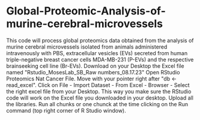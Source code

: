 # Global-Proteomic-Analysis-of-murine-cerebral-microvessels
This code will process global proteomics data obtained from the analysis of murine cerebral microvessels isolated from animals administered intravenously with PBS, extracellular vesicles (EVs) secreted from human triple-negative breast cancer cells MDA-MB-231 (P-EVs) and the respective brainseeking cell line (Br-EVs).
Download on your Desktop the Excel file named "Rstudio_MosesLab_SB_Raw numbers_08.17.23"
Open RStudio Proteomics Nat Cancer File. Move with your pointer right after "db <- read_excel". Click on File - Import Dataset - From Excel - Browser - Select the right excel file from your Desktop. This way you make sure the RStudio code will work on the Excel file you downloaded in your desktop.
Upload all the libraries.
Run all chunks or one chunck at the time clicking on the Run command (top right corner of R Studio window).
